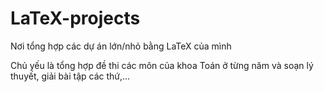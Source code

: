 # LaTeX-projects
Nơi tổng hợp các dự án lớn/nhỏ bằng LaTeX của mình

Chủ yếu là tổng hợp đề thi các môn của khoa Toán ở từng năm và soạn lý thuyết, giải bài tập các thứ,...
